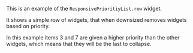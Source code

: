 This is an example of the `ResponsivePrioritiyList.row` widget.

It shows a simple row of widgets, that when downsized removes widgets based on priority.

In this example items 3 and 7 are given a higher priority than the other widgets, which means that they will be the last to collapse.
